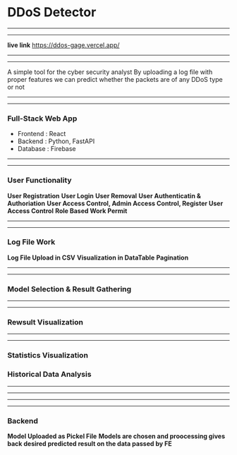# DDoS Detector

---

---

**live link**
https://ddos-gage.vercel.app/

---

---

A simple tool for the cyber security analyst
By uploading a log file with proper features we can predict whether the packets are of any DDoS type or not

---

---

### Full-Stack Web App

-   Frontend : React
-   Backend : Python, FastAPI
-   Database : Firebase

---

---

### User Functionality

**User Registration**
**User Login**
**User Removal**
**User Authenticatin & Authoriation**
**User Access Control, Admin Access Control, Register User Access Control**
**Role Based Work Permit**

---

---

### Log File Work

**Log File Upload in CSV**
**Visualization in DataTable**
**Pagination**

---

---

### Model Selection & Result Gathering

---

---

### Rewsult Visualization

---

---

### Statistics Visualization

### Historical Data Analysis

---

---

---

---

### Backend

**Model Uploaded as Pickel File**
**Models are chosen and proocessing gives back desired predicted result on the data passed by FE**
